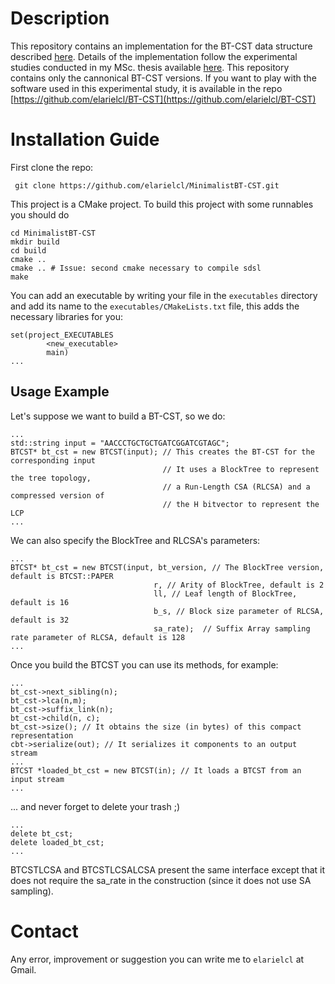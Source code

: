 # Description
This repository contains an implementation for the BT-CST data structure described [here](https://link.springer.com/chapter/10.1007/978-3-030-32686-9_31). Details of the implementation follow the experimental studies conducted in my MSc. thesis available [here](https://users.dcc.uchile.cl/~gnavarro/mem/algoritmos/tesisManuel.pdf). This repository contains only the cannonical BT-CST versions. If you want to play with the software used in this experimental study, it is available in the repo [https://github.com/elarielcl/BT-CST](https://github.com/elarielcl/BT-CST)
# Installation Guide
First clone the repo:
```
 git clone https://github.com/elarielcl/MinimalistBT-CST.git
 ```
 
This project is a CMake project. To build this project with some runnables you should do

```
cd MinimalistBT-CST
mkdir build
cd build
cmake ..
cmake .. # Issue: second cmake necessary to compile sdsl
make
```

You can add an executable by writing your file in the `executables` directory and add its name to the `executables/CMakeLists.txt` file, this adds the necessary libraries for you:
```
set(project_EXECUTABLES
        <new_executable>
        main)
...
```

 ## Usage Example
 Let's suppose we want to build a BT-CST, so we do:
 ```
 ...
 std::string input = "AACCCTGCTGCTGATCGGATCGTAGC";
 BTCST* bt_cst = new BTCST(input); // This creates the BT-CST for the corresponding input
                                   // It uses a BlockTree to represent the tree topology,
                                   // a Run-Length CSA (RLCSA) and a compressed version of
                                   // the H bitvector to represent the LCP
 ...
 
 ```
 We can also specify the BlockTree and RLCSA's parameters:
  ```
 ...
 BTCST* bt_cst = new BTCST(input, bt_version, // The BlockTree version, default is BTCST::PAPER
                                  r, // Arity of BlockTree, default is 2
                                  ll, // Leaf length of BlockTree, default is 16
                                  b_s, // Block size parameter of RLCSA, default is 32
                                  sa_rate);  // Suffix Array sampling rate parameter of RLCSA, default is 128
 ...
 
 ```
 
  Once you build the BTCST you can use its methods, for example:
 ```
 ...
 bt_cst->next_sibling(n);
 bt_cst->lca(n,m);
 bt_cst->suffix_link(n);
 bt_cst->child(n, c);
 bt_cst->size(); // It obtains the size (in bytes) of this compact representation
 cbt->serialize(out); // It serializes it components to an output stream
 ...
 BTCST *loaded_bt_cst = new BTCST(in); // It loads a BTCST from an input stream
 ...
 ```
 
 ... and never forget to delete your trash ;)
 ```
 ...
 delete bt_cst;
 delete loaded_bt_cst;
 ...
 ```
 
 BTCSTLCSA and BTCSTLCSALCSA present the same interface except that it does not require the sa_rate in the construction (since it does not use SA sampling).
 
 # Contact
 Any error, improvement or suggestion you can write me to `elarielcl` at Gmail. 
